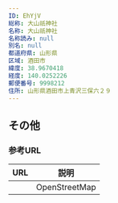 ```yaml
---
ID: EhYjV
総称: 大山祇神社
名称: 大山祇神社
名称読み: null
別名: null
都道府県: 山形県
区域: 酒田市
緯度: 38.9670418
経度: 140.0252226
郵便番号: 9998212
住所: 山形県酒田市上青沢三保六２９
---
```


## その他

### 参考URL

| URL | 説明          |
| --- | ------------- |
|     | OpenStreetMap |

